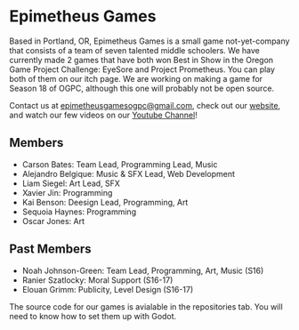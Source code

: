 # Epimetheus Games

Based in Portland, OR, Epimetheus Games is a small game not-yet-company that consists of a team of seven talented middle schoolers. We have currently made 2 games that have both won Best in Show in the Oregon Game Project Challenge: EyeSore and Project Prometheus. You can play both of them on our itch page. We are working on making a game for Season 18 of OGPC, although this one will probably not be open source.

Contact us at [epimetheusgamesogpc@gmail.com](mailto:epimetheusgamesogpc@gmail.com), check out our [website](https://epimetheusgames.onrender.com/ ), and watch our few videos on our [Youtube Channel](https://www.youtube.com/@epimetheusgamesogpc)!

## Members

- Carson Bates: Team Lead, Programming Lead, Music
- Alejandro Belgique: Music & SFX Lead, Web Development
- Liam Siegel: Art Lead, SFX
- Xavier Jin: Programming
- Kai Benson: Deesign Lead, Programming, Art
- Sequoia Haynes: Programming
- Oscar Jones: Art

## Past Members

- Noah Johnson-Green: Team Lead, Programming, Art, Music (S16)
- Ranier Szatlocky: Moral Support (S16-17)
- Elouan Grimm: Publicity, Level Design (S16-17)

The source code for our games is avialable in the repositories tab. You will need to know how to set them up with Godot.
